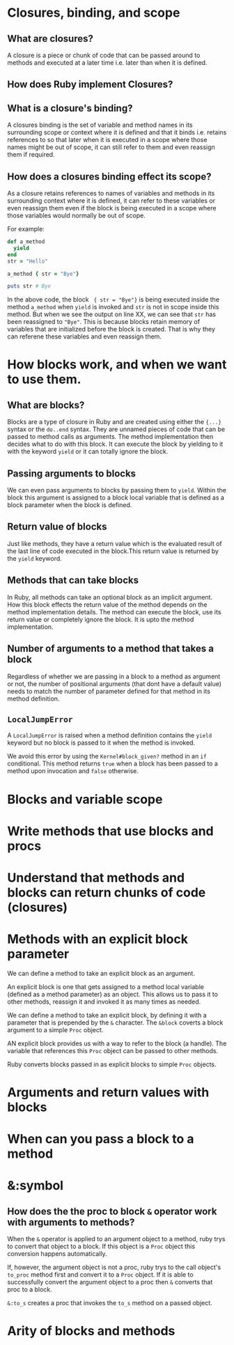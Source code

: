 # Closures, binding, and scope

## What are closures?

A closure is a piece or chunk of code that can be passed around to methods and executed at a later time i.e. later than when it is defined.

## How does Ruby implement Closures?

## What is a closure's binding?

A closures binding is the set of variable and method names in its surrounding scope or context where it is defined and that it binds i.e. retains references to so that later when it is executed in a scope where those names might be out of scope, it can still refer to them and even reassign them if required.

## How does a closures binding effect its scope?

As a closure retains references to names of variables and methods in its surrounding context where it is defined, it can refer to these variables or even reassign them even if the block is being executed in a scope where those variables would normally be out of scope.

For example:

```ruby
def a_method
  yield
end
str = "Hello"

a_method { str = "Bye"}

puts str # Bye
```

In the above code, the block ` { str = "Bye"}` is being executed inside the method `a_method` when `yield` is invoked and `str` is not in scope inside this method. But when we see the output on line XX, we can see that `str` has been reassigned to `"Bye"`. This is because blocks retain memory of variables that are initialized before the block is created. That is why they can referene these variables and even reassign them.

# How blocks work, and when we want to use them.

## What are blocks?

Blocks are a type of closure in Ruby and are created using either the `{...}` syntax or the `do..end` syntax. They are unnamed pieces of code that can be passed to method calls as arguments. The method implementation then decides what to do with this block. It can execute the block by yielding to it with the keyword `yield` or it can totally ignore the block.

## Passing arguments to blocks

We can even pass arguments to blocks by passing them to `yield`. Within the block this argument is assigned to a block local variable that is defined as a block parameter when the block is defined. 

## Return value of blocks

Just like methods, they have a return value which is the evaluated result of the last line of code executed in the block.This return value is returned by the `yield` keyword.

## Methods that can take blocks

In Ruby, all methods can take an optional block as an implicit argument. How this block effects the return value of the method depends on the method implementation details. The method can execute the block, use its return value or completely ignore the block. It is upto the method implementation. 

## Number of arguments to a method that takes a block

Regardless of whether we are passing in a block to a method as argument or not, the number of positional arguments (that dont have a default value) needs to match the number of parameter defined for that method in its method definition.

## `LocalJumpError`

A `LocalJumpError` is raised when a method definition contains the `yield` keyword but no block is passed to it when the method is invoked.

We avoid this error by using the `Kernel#block_given?` method in an `if` conditional. This method returns `true` when a block has been passed to a method upon invocation and `false` otherwise.


# Blocks and variable scope
# Write methods that use blocks and procs
# Understand that methods and blocks can return chunks of code (closures)
# Methods with an explicit block parameter

We can define a method to take an explicit block as an argument. 

An explicit block is one that gets assigned to a method local variable (defined as a method parameter) as an object. This allows us to pass it to other methods, reassign it and invoked it as many times as needed.

We can define a method to take an explicit block, by defining it with a parameter that is prepended by the `&` character. The `&block` coverts a block argument to a simple `Proc` object.

AN explicit block provides us with a way to refer to the block (a handle). The variable that references this `Proc` object can be passed to other methods.

Ruby converts blocks passed in as explicit blocks to simple `Proc` objects.

# Arguments and return values with blocks
# When can you pass a block to a method
# &:symbol

## How does the the proc to block `&` operator work with arguments to methods?

When the `&` operator is applied to an argument object to a method, ruby trys to convert that object to a block. If this object is a `Proc` object this conversion happens automatically.

If, however, the argument object is not a proc, ruby trys to the call object's `to_proc` method first and convert it to a `Proc` object. If it is able to successfully convert the argument object to a proc then `&` converts that proc to a block.

`&:to_s` creates a proc that invokes the `to_s` method on a passed object.

# Arity of blocks and methods


